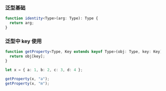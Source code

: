 <!--
 * @Author: 谢树宏
 * @Date: 2022-03-14 10:17:36
 * @LastEditors: 谢树宏
 * @LastEditTime: 2022-03-14 10:21:28
 * @FilePath: /about-study/Typescript/04.泛型.md
-->

### 泛型基础

```ts
function identity<Type>(arg: Type): Type {
  return arg;
}
```

### 泛型中 key 使用

```ts
function getProperty<Type, Key extends keyof Type>(obj: Type, key: Key) {
  return obj[key];
}

let x = { a: 1, b: 2, c: 3, d: 4 };

getProperty(x, "a");
getProperty(x, "m");
```
